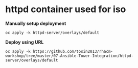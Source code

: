 # httpd container used for iso


**Manually setup deployment**
```
oc apply -k httpd-server/overlays/default
```

**Deploy using URL**
```
oc apply -k https://github.com/tosin2013/rhacm-workshop/tree/master/07.Ansible-Tower-Integration/httpd-server/overlays/default
```
